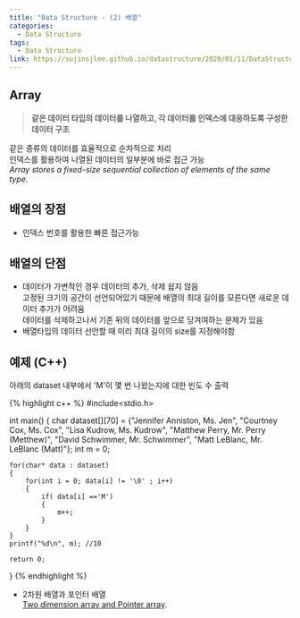 ```yaml
---
title: "Data Structure - (2) 배열"
categories:
  - Data Structure
tags:
  - Data Structure
link: https://sujinsjlee.github.io/datastructure/2020/01/11/DataStructure_(2)_Array/
---
```


##  Array  
>**같은 데이터 타입의 데이터를 나열하고, 각 데이터를 인덱스에 대응하도록 구성한 데이터 구조**  

같은 종류의 데이터를 효율적으로 순차적으로 처리  
인덱스를 활용하여 나열된 데이터의 일부분에 바로 접근 가능  
_Array stores a fixed-size sequential collection of elements of the same type._ 

## 배열의 장점  
* 인덱스 번호를 활용한 빠른 접근가능  

## 배열의 단점  
* 데이터가 가변적인 경우 데이터의 추가, 삭제 쉽지 않음  
고정된 크기의 공간이 선언되어있기 때문에 배열의 최대 길이를 모른다면 새로운 데이터 추가가 어려움  
데이터를 삭제하고나서 기존 뒤의 데이터를 앞으로 당겨여하는 문제가 있음   
* 배열타입의 데이터 선언할 때 미리 최대 길이의 size를 지정해야함  

## 예제 (C++)
아래의 dataset 내부에서 'M'이 몇 번 나왔는지에 대한 빈도 수 출력  

{% highlight c++ %}
#include<stdio.h>

int main()
{
	char dataset[][70] = {"Jennifer Anniston, Ms. Jen",
		"Courtney Cox, Ms. Cox",
		"Lisa Kudrow, Ms. Kudrow",
		"Matthew Perry, Mr. Perry (Metthew)",
		"David Schwimmer, Mr. Schwimmer",
		"Matt LeBlanc, Mr. LeBlanc (Matt)"};
    int m = 0;
    
  	for(char* data : dataset)
    {
    	for(int i = 0; data[i] != '\0' ; i++)
    	{
			if( data[i] =='M')
			{
				m++;   		
			}
		}
	} 
	printf("%d\n", m); //10

	return 0;
}
{% endhighlight %}


* 2차원 배열과 포인터 배열  
[Two dimension array and Pointer array](http://www.parkjonghyuk.net/lecture/programming1/lecturenote/chap06-6.pdf).